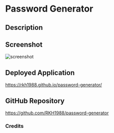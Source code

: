 # Password Generator

## Description


## Screenshot
![screenshot](/assets/images/portfolio-screenshot.jpg)


## Deployed Application 
https://rkh1988.github.io/password-generator/

## GitHub Repository
https://github.com/RKH1988/password-generator

### Credits